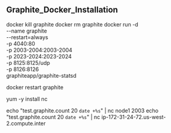 Graphite_Docker_Installation
---

docker kill graphite
docker rm graphite
docker run -d\
 --name graphite\
 --restart=always\
 -p 4040:80\
 -p 2003-2004:2003-2004\
 -p 2023-2024:2023-2024\
 -p 8125:8125/udp\
 -p 8126:8126\
 graphiteapp/graphite-statsd
 
 docker restart graphite
 
yum -y install nc

echo "test.graphite.count 20 `date +%s`" | nc node1 2003
echo "test.graphite.count 20 `date +%s`" | nc ip-172-31-24-72.us-west-2.compute.inter